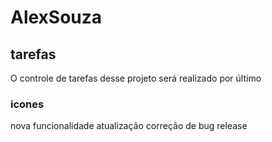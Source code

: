 # AlexSouza

## tarefas
O controle de tarefas desse projeto será realizado por último
### icones
nova funcionalidade
atualização
correção de bug
release
